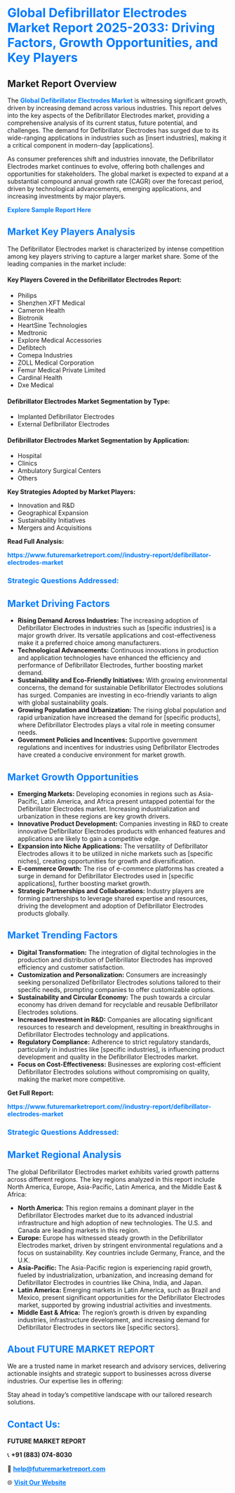 <h1 style="color: #007BFF;">Global Defibrillator Electrodes Market Report 2025-2033: Driving Factors, Growth Opportunities, and Key Players</h1>

<section id="overview">
<h2>Market Report Overview</h2>
<p>The <a href="https://www.futuremarketreport.com//industry-report/defibrillator-electrodes-market" style="color: #007BFF; text-decoration: none;"><strong>Global Defibrillator Electrodes Market</strong></a> is witnessing significant growth, driven by increasing demand across various industries. This report delves into the key aspects of the Defibrillator Electrodes market, providing a comprehensive analysis of its current status, future potential, and challenges. The demand for Defibrillator Electrodes has surged due to its wide-ranging applications in industries such as [insert industries], making it a critical component in modern-day [applications].</p>
<p>As consumer preferences shift and industries innovate, the Defibrillator Electrodes market continues to evolve, offering both challenges and opportunities for stakeholders. The global market is expected to expand at a substantial compound annual growth rate (CAGR) over the forecast period, driven by technological advancements, emerging applications, and increasing investments by major players.</p>
</section>

<section id="overview">
<p><a href="https://www.futuremarketreport.com//request-sample/reportId=77364" style="color: #007BFF; text-decoration: none;"><strong>Explore Sample Report Here</strong></a></p>
</section>

<section id="key-players">
<h2 style="color: #007BFF;">Market Key Players Analysis</h2>
<p>The Defibrillator Electrodes market is characterized by intense competition among key players striving to capture a larger market share. Some of the leading companies in the market include:</p>
<h4>Key Players Covered in the Defibrillator Electrodes Report:</h4>
<ul><li>Philips</li><li>Shenzhen XFT Medical</li><li>Cameron Health</li><li>Biotronik</li><li>HeartSine Technologies</li><li>Medtronic</li><li>Explore Medical Accessories</li><li>Defibtech</li><li>Comepa Industries</li><li>ZOLL Medical Corporation</li><li>Femur Medical Private Limited</li><li>Cardinal Health</li><li>Dxe Medical</li></ul>
<h4>Defibrillator Electrodes Market Segmentation by Type:</h4>
<ul><li>Implanted Defibrillator Electrodes</li><li>External Defibrillator Electrodes</li></ul>

<h4>Defibrillator Electrodes Market Segmentation by Application:</h4>
<ul><li>Hospital</li><li>Clinics</li><li>Ambulatory Surgical Centers</li><li>Others</li></ul>
<p><strong>Key Strategies Adopted by Market Players:</strong></p>
<ul>
<li>Innovation and R&D</li>
<li>Geographical Expansion</li>
<li>Sustainability Initiatives</li>
<li>Mergers and Acquisitions</li>
</ul>
</section>

<section>
<p><strong>Read Full Analysis: </strong></p><a href="https://www.futuremarketreport.com//industry-report/defibrillator-electrodes-market" style="color: #007BFF; text-decoration: none;"><strong>https://www.futuremarketreport.com//industry-report/defibrillator-electrodes-market</strong></a>
<h3 style="color: #007BFF;">Strategic Questions Addressed:</h3>
</section>

<section id="driving-factors">
<h2 style="color: #007BFF;">Market Driving Factors</h2>
<ul>
<li><strong>Rising Demand Across Industries:</strong> The increasing adoption of Defibrillator Electrodes in industries such as [specific industries] is a major growth driver. Its versatile applications and cost-effectiveness make it a preferred choice among manufacturers.</li>
<li><strong>Technological Advancements:</strong> Continuous innovations in production and application technologies have enhanced the efficiency and performance of Defibrillator Electrodes, further boosting market demand.</li>
<li><strong>Sustainability and Eco-Friendly Initiatives:</strong> With growing environmental concerns, the demand for sustainable Defibrillator Electrodes solutions has surged. Companies are investing in eco-friendly variants to align with global sustainability goals.</li>
<li><strong>Growing Population and Urbanization:</strong> The rising global population and rapid urbanization have increased the demand for [specific products], where Defibrillator Electrodes plays a vital role in meeting consumer needs.</li>
<li><strong>Government Policies and Incentives:</strong> Supportive government regulations and incentives for industries using Defibrillator Electrodes have created a conducive environment for market growth.</li>
</ul>
</section>

<section id="growth-opportunities">
<h2 style="color: #007BFF;">Market Growth Opportunities</h2>
<ul>
<li><strong>Emerging Markets:</strong> Developing economies in regions such as Asia-Pacific, Latin America, and Africa present untapped potential for the Defibrillator Electrodes market. Increasing industrialization and urbanization in these regions are key growth drivers.</li>
<li><strong>Innovative Product Development:</strong> Companies investing in R&D to create innovative Defibrillator Electrodes products with enhanced features and applications are likely to gain a competitive edge.</li>
<li><strong>Expansion into Niche Applications:</strong> The versatility of Defibrillator Electrodes allows it to be utilized in niche markets such as [specific niches], creating opportunities for growth and diversification.</li>
<li><strong>E-commerce Growth:</strong> The rise of e-commerce platforms has created a surge in demand for Defibrillator Electrodes used in [specific applications], further boosting market growth.</li>
<li><strong>Strategic Partnerships and Collaborations:</strong> Industry players are forming partnerships to leverage shared expertise and resources, driving the development and adoption of Defibrillator Electrodes products globally.</li>
</ul>
</section>

<section id="trending-factors">
<h2 style="color: #007BFF;">Market Trending Factors</h2>
<ul>
<li><strong>Digital Transformation:</strong> The integration of digital technologies in the production and distribution of Defibrillator Electrodes has improved efficiency and customer satisfaction.</li>
<li><strong>Customization and Personalization:</strong> Consumers are increasingly seeking personalized Defibrillator Electrodes solutions tailored to their specific needs, prompting companies to offer customizable options.</li>
<li><strong>Sustainability and Circular Economy:</strong> The push towards a circular economy has driven demand for recyclable and reusable Defibrillator Electrodes solutions.</li>
<li><strong>Increased Investment in R&D:</strong> Companies are allocating significant resources to research and development, resulting in breakthroughs in Defibrillator Electrodes technology and applications.</li>
<li><strong>Regulatory Compliance:</strong> Adherence to strict regulatory standards, particularly in industries like [specific industries], is influencing product development and quality in the Defibrillator Electrodes market.</li>
<li><strong>Focus on Cost-Effectiveness:</strong> Businesses are exploring cost-efficient Defibrillator Electrodes solutions without compromising on quality, making the market more competitive.</li>
</ul>
</section>

<section>
<p><strong>Get Full Report: </strong></p><a href="https://www.futuremarketreport.com//industry-report/defibrillator-electrodes-market" style="color: #007BFF; text-decoration: none;"><strong>https://www.futuremarketreport.com//industry-report/defibrillator-electrodes-market</strong></a>
<h3 style="color: #007BFF;">Strategic Questions Addressed:</h3>
</section>


<section id="regional-analysis">
<h2 style="color: #007BFF;">Market Regional Analysis</h2>
<p>The global Defibrillator Electrodes market exhibits varied growth patterns across different regions. The key regions analyzed in this report include North America, Europe, Asia-Pacific, Latin America, and the Middle East & Africa:</p>
<ul>
<li><strong>North America:</strong> This region remains a dominant player in the Defibrillator Electrodes market due to its advanced industrial infrastructure and high adoption of new technologies. The U.S. and Canada are leading markets in this region.</li>
<li><strong>Europe:</strong> Europe has witnessed steady growth in the Defibrillator Electrodes market, driven by stringent environmental regulations and a focus on sustainability. Key countries include Germany, France, and the U.K.</li>
<li><strong>Asia-Pacific:</strong> The Asia-Pacific region is experiencing rapid growth, fueled by industrialization, urbanization, and increasing demand for Defibrillator Electrodes in countries like China, India, and Japan.</li>
<li><strong>Latin America:</strong> Emerging markets in Latin America, such as Brazil and Mexico, present significant opportunities for the Defibrillator Electrodes market, supported by growing industrial activities and investments.</li>
<li><strong>Middle East & Africa:</strong> The region’s growth is driven by expanding industries, infrastructure development, and increasing demand for Defibrillator Electrodes in sectors like [specific sectors].</li>
</ul>
</section>

<footer>
<h2 style="color: #007BFF;">About FUTURE MARKET REPORT</h2>
<p>We are a trusted name in market research and advisory services, delivering actionable insights and strategic support to businesses across diverse industries. Our expertise lies in offering:</p>

<p>Stay ahead in today’s competitive landscape with our tailored research solutions.</p>

<h2 style="color: #007BFF;">Contact Us:</h2>
<p><strong>FUTURE MARKET REPORT</strong></p>
<p>📞 <strong>+91 (883) 074-8030</strong></p>
<p>📧 <strong><a href="mailto:help@futuremarketreport.com" style="color: #007BFF;">help@futuremarketreport.com</a></strong></p>
<p>🌐 <strong><a href="https://www.futuremarketreport.com/" style="color: #007BFF;">Visit Our Website</a></strong></p>
</footer>